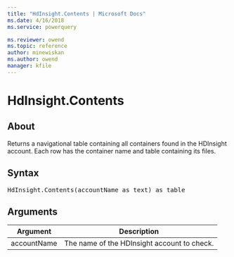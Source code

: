 ```yaml
---
title: "HdInsight.Contents | Microsoft Docs"
ms.date: 4/16/2018
ms.service: powerquery

ms.reviewer: owend
ms.topic: reference
author: minewiskan
ms.author: owend
manager: kfile
---
```

# HdInsight.Contents

  
## About  
Returns a navigational table containing all containers found in the HDInsight account. Each row has the container name and table containing its files.  
  
## Syntax

<pre>
HdInsight.Contents(accountName as text) as table  
</pre>
  
## Arguments  
  
|Argument|Description|  
|------------|---------------|  
|accountName|The name of the HDInsight account to check.|  
  
